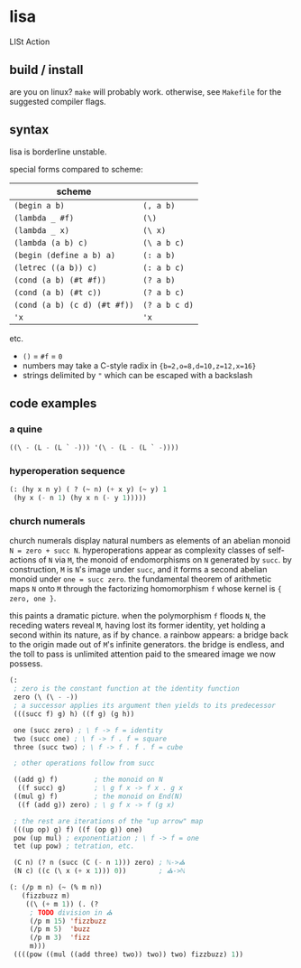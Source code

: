 # lisa
LISt Action

## build / install
are you on linux? `make` will probably work. otherwise, see
`Makefile` for the suggested compiler flags.

## syntax

lisa is borderline unstable.

special forms compared to scheme:

| scheme                     |             |
|----------------------------|-------------|
|`(begin a b)`               |`(, a b)`    |
|`(lambda _ #f)`             |`(\)`        |
|`(lambda _ x)`              |`(\ x)`      |
|`(lambda (a b) c)`          |`(\ a b c)`  |
|`(begin (define a b) a)`    |`(: a b)`    |
|`(letrec ((a b)) c)`        |`(: a b c)`  |
|`(cond (a b) (#t #f))`      |`(? a b)`    |
|`(cond (a b) (#t c))`       |`(? a b c)`  |
|`(cond (a b) (c d) (#t #f))`|`(? a b c d)`|
|`'x`                        |`'x`         |

etc.

- `()` = `#f` = `0`
- numbers may take a C-style radix in `{b=2,o=8,d=10,z=12,x=16}`
- strings delimited by `"` which can be escaped with a backslash

## code examples

### a quine
```lisp
((\ - (L - (L ` -))) '(\ - (L - (L ` -))))
```

### hyperoperation sequence
```lisp
(: (hy x n y) ( ? (~ n) (+ x y) (~ y) 1
 (hy x (- n 1) (hy x n (- y 1)))))
```

### church numerals

church numerals display natural numbers as elements of an abelian
monoid `N = zero + succ N`. hyperoperations appear as complexity
classes of self-actions of `N` via `M`, the monoid of endomorphisms on
`N` generated by `succ`. by construction, `M` is `N`'s image under
`succ`, and it forms a second abelian monoid under `one = succ zero`.
the fundamental theorem of arithmetic maps `N` onto `M` through the
factorizing homomorphism `f` whose kernel is `{ zero, one }`.

this paints a dramatic picture. when the polymorphism `f` floods `N`,
the receding waters reveal `M`, having lost its former identity, yet
holding a second within its nature, as if by chance. a rainbow appears:
a bridge back to the origin made out of `M`'s infinite generators. the
bridge is endless, and the toll to pass is unlimited attention paid to
the smeared image we now possess.

```lisp
(:
 ; zero is the constant function at the identity function
 zero (\ (\ - -))
 ; a successor applies its argument then yields to its predecessor
 (((succ f) g) h) ((f g) (g h))

 one (succ zero) ; \ f -> f = identity
 two (succ one) ; \ f -> f . f = square
 three (succ two) ; \ f -> f . f . f = cube 

 ; other operations follow from succ

 ((add g) f)         ; the monoid on N
  ((f succ) g)       ; \ g f x -> f x . g x
 ((mul g) f)         ; the monoid on End(N)
  ((f (add g)) zero) ; \ g f x -> f (g x)

 ; the rest are iterations of the "up arrow" map
 (((up op) g) f) ((f (op g)) one)
 pow (up mul) ; exponentiation ; \ f -> f = one
 tet (up pow) ; tetration, etc.

 (C n) (? n (succ (C (- n 1))) zero) ; ℕ->⛪
 (N c) ((c (\ x (+ x 1))) 0))        ; ⛪->ℕ

(: (/p m n) (~ (% m n))
   (fizzbuzz m)
    ((\ (+ m 1)) (. (?
     ; TODO division in ⛪
     (/p m 15) 'fizzbuzz
     (/p m 5)  'buzz
     (/p m 3)  'fizz
     m)))
 ((((pow ((mul ((add three) two)) two)) two) fizzbuzz) 1))
```

